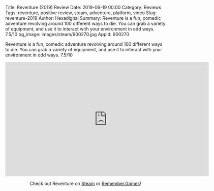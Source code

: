 Title: Reventure (2019) Review
Date: 2019-06-19 00:00
Category: Reviews
Tags: reventure, positive review, steam, adventure, platform, video
Slug: reventure-2019
Author: Hexadigital
Summary: Reventure is a fun, comedic adventure revolving around 100 different ways to die. You can grab a variety of equipment, and use it to interact with your environment in odd ways. 7.5/10
og_image: images/steam/900270.jpg
Appid: 900270

Reventure is a fun, comedic adventure revolving around 100 different ways to die. You can grab a variety of equipment, and use it to interact with your environment in odd ways. 7.5/10

<center><iframe src="https://www.youtube.com/embed/KuDm_eipKy8?feature=oembed" allow="accelerometer; autoplay; encrypted-media; gyroscope; picture-in-picture" width="640" height="360" frameborder="0"></iframe>

Check out Reventure on [Steam](https://store.steampowered.com/app/900270/?curator_clanid=34633900) or [Remember.Games](https://remember.games/game/2618/)!</center>